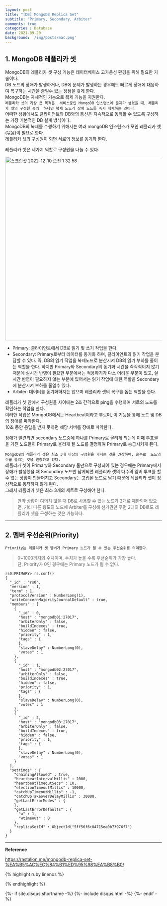 ```yaml
---
layout: post
title: "[DB] MongoDB Replica Set"
subtitle: "Primary, Secondary, Arbiter"
comments: true
categories : Database
date: 2021-09-20
background: '/img/posts/mac.png'
---
```



## 1. MongoDB 레플리카 셋   

MongoDB의 레플리카 셋 구성 기능은 데이터베이스 고가용성 환경을 위해 
필요한 기술이다.   
DB 노드의 장애가 발생하거나, DB에 문제가 발생하는 경우에도 빠르게 
장애에 대응하여 복구하는 시간을 줄일수 있는 장점을 갖게 한다.    
MongoDB는 자체적인 기능으로 복제 기능을 지원한다.    
`레플리카 셋의 가장 큰 목적은 
서비스중인 MongoDB 인스턴스에 문제가 생겼을 때, 레플리카 셋의 구성원 중의 
하나인 복제 노드가 장애 노드를 즉시 대체하는 것이다.`       
어떠한 상황에서도 클라이언트와 DB와의 통신은 지속적으로 동작할 수 있도록 
구성하는 가장 기본적인 DB 설계 방식이다.   
MongoDB의 복제를 수행하기 위해서는 여러 mongoDB 인스턴스가 모인 
레플리카 셋(묶음)이 필요로 한다.   
레플리카 셋의 구성원이 되면 서로의 정보를 동기화 한다.      

레플리카 셋은 세가지 역할로 구성원을 나눌 수 있다.   

<img width="588" alt="스크린샷 2022-12-10 오전 1 32 58" src="https://user-images.githubusercontent.com/26623547/206748487-0ace20ca-3a3d-43e7-9368-12d400ee08b8.png">   

- Primary: 클라이언트에서 DB로 읽기 및 쓰기 작업을 한다.   
- Secondary: Primary로부터 데이터를 동기화 하며, 클라이언트의 읽기 작업을 분담할 수 있다. 즉, DB의 읽기 작업을 복제노드로 
분산시켜 DB의 읽기 부하를 줄이는 역할을 한다. 하지만 Primary와 Secondary의 동기화 시간을 
즉각적이지 않기 때문에 실시간 반영이 필요한 부분에서는 적용하기가 다소 어려운 부분이 있고, 실시간 
반영이 필요하지 않는 부분에 있어서는 읽기 작업에 대한 역할을 Secondary에 분산시켜 부하를 줄일수 있다.    
- Arbiter: 데이터를 동기화하지는 않으며 레플리카 셋의 복구를 돕는 역할을 한다.   

레플리카 셋 안에서 구성원들 사이에는 2초 간격으로 ping을 수행하여 서로의 
노드를 확인하는 작업을 한다.   
이러한 작업은 MongoDB에서는 Heartbeat이라고 부르며, 이 기능을 통해 
노드 및 DB의 장애를 파악한다.  
10초 동안 응답을 받지 못하면 해당 서버를 장애로 파악한다.   

장애가 발견되면 secondary 노드중에 하나를 Primary로 올리게 되는데 
이때 투표권을 가진 노드들이 Primary로 올리게 될 노드를 결정하여 Primary로 
승급시키게 된다.   

`MongoDB의 레플리카 셋은 최소 3대 이상의 구성원을 가지는 것을 권장하며, 홀수로 
노드의 수를 늘리는 것을 권장하고 있다.`   
레플리카 셋이 Primary와 Secondary 둘만으로 
구성되어 있는 경우에는 Primary에서 장애가 발생했을 때 Secondary 노드만 
남게되면 레플리카 셋의 다수의 멤버 투표를 할 수 없는 상황이 만들어지고 
Secondary는 고립된 노드로 남기 때문에 레플리카 셋이 정상적으로 동작하지 
않게 된다.   
그래서 레플리카 셋은 최소 3개의 세트로 구성해야 한다.    

> 만약 상황이 여의치 않을 때 DB로 사용할 수 있는 노드가 2개로 제한되어 있으면, 
    기타 다른 용도의 노드에 Arbiter를 구성해 선거권만 주면 2대의 DB로도 레플리카 셋을 구성하는 것은 가능하다.   

- - - 

## 2. 멤버 우선순위(Priority)   

`Priority는 레플리카 셋 멤버가 Primary 노드가 될 수 있는 우선순위를 의미한다.`   

> 0~1000까지의 수치이며, 수치가 높을 수록 우선순위가 가장 높다.   
> 단, Priority가 0인 경우에는 Primary 노드가 될 수 없다.   



```
rs0:PRIMARY> rs.conf()
{
  "_id" : "rs0",
  "version" : 1,
  "term" : 1,
  "protocolVersion" : NumberLong(1),
  "writeConcernMajorityJournalDefault" : true,
  "members" : [
    {
      "_id" : 0,
      "host" : "mongodb01:27017",
      "arbiterOnly" : false,
      "buildIndexes" : true,
      "hidden" : false,
      "priority" : 1,
      "tags" : {
      },
      "slaveDelay" : NumberLong(0),
      "votes" : 1
    },
    {
      "_id" : 1,
      "host" : "mongodb02:27017",
      "arbiterOnly" : false,
      "buildIndexes" : true,
      "hidden" : false,
      "priority" : 1,
      "tags" : {
      },
      "slaveDelay" : NumberLong(0),
      "votes" : 1
    },
    {
      "_id" : 2,
      "host" : "mongodb03:27017",
      "arbiterOnly" : false,
      "buildIndexes" : true,
      "hidden" : false,
      "priority" : 1,
      "tags" : {
      },
      "slaveDelay" : NumberLong(0),
      "votes" : 1
    }
  ],
  "settings" : {
    "chainingAllowed" : true,
    "heartbeatIntervalMillis" : 2000,
    "heartbeatTimeoutSecs" : 10,
    "electionTimeoutMillis" : 10000,
    "catchUpTimeoutMillis" : -1,
    "catchUpTakeoverDelayMillis" : 30000,
    "getLastErrorModes" : {
    },
    "getLastErrorDefaults" : {
      "w" : 1,
      "wtimeout" : 0
    },
    "replicaSetId" : ObjectId("5ff56f6c04715ea0b73976f7")
  }
}
```


    








- - -   

**Reference**

<https://rastalion.me/mongodb-replica-set-%EA%B5%AC%EC%84%B1%ED%95%98%EA%B8%B0/>    

{% highlight ruby linenos %}


{% endhighlight %}


{%- if site.disqus.shortname -%}
    {%- include disqus.html -%}
{%- endif -%}

